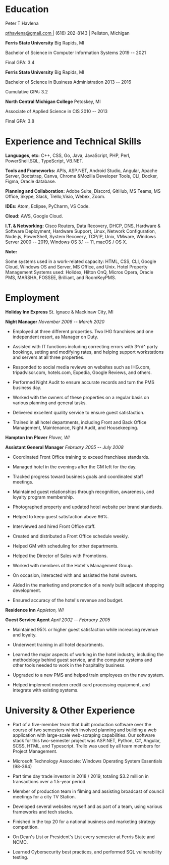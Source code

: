 # Education

 Peter T Havlena

 [pthavlena\@gmail.com \|](mailto:pthavlena@gmail.com) (616) 202-8143
 \| Pellston, Michigan

**Ferris State University** Big Rapids, MI

Bachelor of Science in Computer Information Systems 2019 -- 2021

Final GPA: 3.4

**Ferris State University** Big Rapids, MI

Bachelor of Science in Business Administration 2013 -- 2016

Cumulative GPA: 3.2

 **North Central Michigan College** Petoskey, MI

Associate of Applied Science in CIS 2010 -- 2013

Final GPA: 3.8

# Experience and Technical Skills

**Languages, etc:** C++, CSS, Go, Java, JavaScript, PHP, Perl,
PowerShell,SQL, TypeScript, VB.NET.

**Tools and Frameworks:** APIs, ASP.NET, Android Studio, Angular, Apache
Server, Bootstrap, Canva, Chrome &Mozilla Developer Tools, CLI, Docker,
Figma, Oracle database.

 **Planning and Collaboration:** Adobe Suite, Discord, GitHub, MS
 Teams, MS Office, Skype, Slack, Trello,Visio, Webex, Zoom.

**IDEs:** Atom, Eclipse, PyCharm, VS Code.

 **Cloud:** AWS, Google Cloud.

**I.T. & Networking:** Cisco Routers, Data Recovery, DHCP, DNS, Hardware
& Software Deployment, Hardware Support, Linux, Network Configuration,
Node.js, PowerShell, System Recovery, TCP/IP, Unix, VMware, Windows
Server 2000 -- 2019, Windows OS 3.1 -- 11, macOS / OS X.

 **Note:**

Some systems used in a work-related capacity: HTML, CSS, CLI, Google
Cloud, Windows OS and Server, MS Office, and Unix. Hotel Property
Management Systems used: Holidex, Hilton OnQ, Micros Opera, Oracle PMS,
MARSHA, FOSSEE, Brilliant, and RoomKeyPMS.

# Employment

 **Holiday Inn Express** St. Ignace & Mackinaw City, MI

 **Night Manager** *November 2008 -- March 2020*

-   Employed at three different properties. Two IHG franchises and one
    independent resort, as Manager on Duty.

-   Assisted with IT functions including correcting errors with 3^rd^
    party bookings, setting and modifying rates, and helping support
    workstations and servers at all three properties.

-   Responded to social media reviews on websites such as IHG.com,
    tripadvisor.com, hotels.com, Expedia, Google Reviews, and others.

-   Performed Night Audit to ensure accurate records and turn the PMS
    business day.

-   Worked with the owners of these properties on a regular basis on
    various planning and general tasks.

-   Delivered excellent quality service to ensure guest satisfaction.

-   Trained in all hotel departments, including Front and Back Office
    Management, Maintenance, Night Audit, and Housekeeping.

 **Hampton Inn Plover** *Plover, WI*

 **Assistant General Manager** *February 2005 -- July 2008*

-   Coordinated Front Office training to exceed franchisee standards.

-   Managed hotel in the evenings after the GM left for the day.

-   Tracked progress toward business goals and coordinated staff
    meetings.

-   Maintained guest relationships through recognition, awareness, and
    loyalty program membership.

-   Photographed property and updated hotel website per brand standards.

-   Helped to keep guest satisfaction above 96%.

-   Interviewed and hired Front Office staff.

-   Created and distributed a Front Office schedule weekly.

-   Helped GM with scheduling for other departments.

-   Helped the Director of Sales with Promotions.

-   Worked with members of the Hotel's Management Group.

-   On occasion, interacted with and assisted the hotel owners.

-   Aided in the marketing and promotion of a newly built adjacent
    shopping development.

-   Ensured accuracy of the hotel's revenue and budget.

 **Residence Inn** *Appleton, WI*

 **Guest Service Agent** *April 2002 -- February 2005*

-   Maintained 95% or higher guest satisfaction while increasing revenue
    and loyalty.

-   Underwent training in all hotel departments.

-   Learned the major aspects of working in the hotel industry,
    including the methodology behind guest service, and the computer
    systems and other tools needed to work in the hospitality business.

-   Upgraded to a new PMS and helped train employees on the new system.

-   Helped implement modern credit card processing equipment, and
    integrate with existing systems.

# University & Other Experience

-   Part of a five-member team that built production software over the
    course of two semesters which involved planning and building a web
    application with large-scale web-scraping capabilities. Our software
    stack for this two-semester project was ASP.NET, Python, C#,
    Angular, SCSS, HTML, and Typescript. Trello was used by all team
    members for Project Management.

-   Microsoft Technology Associate: Windows Operating System Essentials
     (98-364)

-   Part time day trade investor in 2018 / 2019, totaling \$3.2 million
     in transactions over a 1.5-year period.

-   Member of production team in filming and assisting broadcast of
     council meetings for a city TV Station.

-   Developed several websites myself and as part of a team, using
     various frameworks and tech stacks.

-   Finished in the top 20 for a national business and marketing
     strategy competition.

-   On Dean's List or President's List every semester at Ferris State
     and NCMC.

-   Learned Cybersecurity best practices, and performed SQL
     vulnerability testing.
